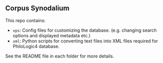 ## Corpus Synodalium

This repo contains:

- `vps`: Config files for customizing the database. (e.g. changing search options and displayed metadata etc.)
- `xml`: Python scripts for converting text files into XML files required for PhiloLogic4 database.

See the README file in each folder for more details.
